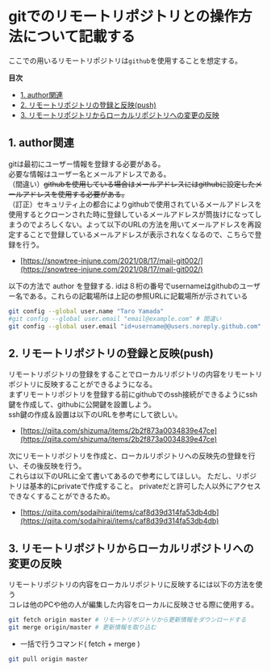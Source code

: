 # gitでのリモートリポジトリとの操作方法について記載する

ここでの用いるリモートリポジトリは`github`を使用することを想定する。   

**目次**
- [1. author関連](#1-author関連)
- [2. リモートリポジトリの登録と反映(push)](#2-リモートリポジトリの登録と反映push)
- [3. リモートリポジトリからローカルリポジトリへの変更の反映](#3-リモートリポジトリからローカルリポジトリへの変更の反映)

## 1. author関連

gitは最初にユーザー情報を登録する必要がある。  
必要な情報はユーザー名とメールアドレスである。  
（間違い）~~githubを使用している場合はメールアドレスにはgithubに設定したメールアドレスを使用する必要がある。~~　  
（訂正）セキュリティ上の都合によりgithubで使用されているメールアドレスを使用するとクローンされた時に登録しているメールアドレスが筒抜けになってしまうのでよろしくない。よって以下のURLの方法を用いてメールアドレスを再設定することで登録しているメールアドレスが表示されなくなるので、こちらで登録を行う。  
- [https://snowtree-injune.com/2021/08/17/mail-git002/](https://snowtree-injune.com/2021/08/17/mail-git002/)

以下の方法で author を登録する.
idは８桁の番号でusernameはgithubのユーザー名である。これらの記載場所は上記の参照URLに記載場所が示されている

```bash
git config --global user.name "Taro Yamada"
#git config --global user.email "email@example.com" # 間違い
git config --global user.email "id+username@@users.noreply.github.com" #推奨
```

## 2. リモートリポジトリの登録と反映(push)

リモートリポジトリの登録をすることでローカルリポジトリの内容をリモートリポジトリに反映することができるようになる。  
まずリモートリポジトリを登録する前にgithubでのssh接続ができるようにssh鍵を作成して、githubに公開鍵を設置しよう。  
ssh鍵の作成＆設置は以下のURLを参考にして欲しい。
- [https://qiita.com/shizuma/items/2b2f873a0034839e47ce](https://qiita.com/shizuma/items/2b2f873a0034839e47ce)  

次にリモートリポジトリを作成と、ローカルリポジトリへの反映先の登録を行い、その後反映を行う。  
これらは以下のURLに全て書いてあるので参考にしてほしい。
ただし、リポジトリは基本的にprivateで作成すること。
privateだと許可した人以外にアクセスできなくすることができるため。
- [https://qiita.com/sodaihirai/items/caf8d39d314fa53db4db](https://qiita.com/sodaihirai/items/caf8d39d314fa53db4db)

## 3. リモートリポジトリからローカルリポジトリへの変更の反映

リモートリポジトリの内容をローカルリポジトリに反映するには以下の方法を使う  
コレは他のPCや他の人が編集した内容をローカルに反映させる際に使用する。

```bash
git fetch origin master # リモートリポジトリから更新情報をダウンロードする
git merge origin/master # 更新情報を取り込む
```

- 一括で行うコマンド( fetch + merge )
```bash
git pull origin master
```
